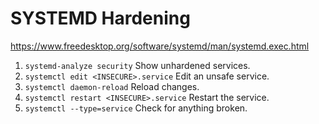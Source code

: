 # SYSTEMD Hardening

https://www.freedesktop.org/software/systemd/man/systemd.exec.html

1. `systemd-analyze security` Show unhardened services.
2. `systemctl edit <INSECURE>.service` Edit an unsafe service.
3. `systemctl daemon-reload` Reload changes.
4. `systemctl restart <INSECURE>.service` Restart the service.
5. `systemctl --type=service` Check for anything broken.
